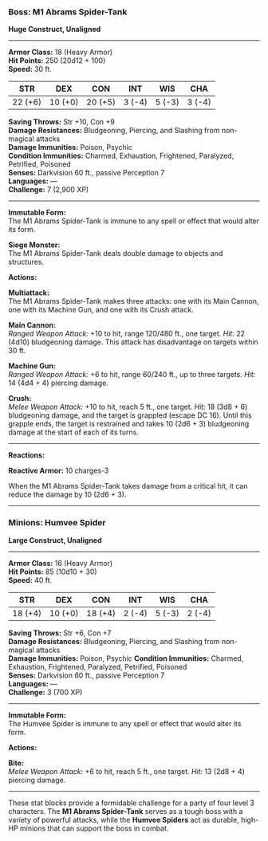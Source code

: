 ### **Boss: M1 Abrams Spider-Tank**

**Huge Construct, Unaligned**

___

**Armor Class:** 18 (Heavy Armor)  
**Hit Points:** 250 (20d12 + 100)  
**Speed:** 30 ft.

| STR | DEX | CON | INT | WIS | CHA |
|:---:|:---:|:---:|:---:|:---:|:---:|
| 22 (+6) | 10 (+0) | 20 (+5) | 3 (-4) | 5 (-3) | 3 (-4) |

**Saving Throws:** Str +10, Con +9  
**Damage Resistances:** Bludgeoning, Piercing, and Slashing from non-magical attacks  
**Damage Immunities:** Poison, Psychic  
**Condition Immunities:** Charmed, Exhaustion, Frightened, Paralyzed, Petrified, Poisoned  
**Senses:** Darkvision 60 ft., passive Perception 7  
**Languages:** —  
**Challenge:** 7 (2,900 XP)

---

**Immutable Form:**  
The M1 Abrams Spider-Tank is immune to any spell or effect that would alter its form.

**Siege Monster:**  
The M1 Abrams Spider-Tank deals double damage to objects and structures.

**Actions:**

**Multiattack:**  
The M1 Abrams Spider-Tank makes three attacks: one with its Main Cannon, one with its Machine Gun, and one with its Crush attack.

**Main Cannon:**  
*Ranged Weapon Attack:* +10 to hit, range 120/480 ft., one target. *Hit:* 22 (4d10) bludgeoning damage. This attack has disadvantage on targets within 30 ft.

**Machine Gun:**  
*Ranged Weapon Attack:* +6 to hit, range 60/240 ft., up to three targets. *Hit:* 14 (4d4 + 4) piercing damage.

**Crush:**  
*Melee Weapon Attack:* +10 to hit, reach 5 ft., one target. *Hit:* 18 (3d8 + 6) bludgeoning damage, and the target is grappled (escape DC 16). Until this grapple ends, the target is restrained and takes 10 (2d6 + 3) bludgeoning damage at the start of each of its turns.

---

**Reactions:**

**Reactive Armor:**  10 charges-3

When the M1 Abrams Spider-Tank takes damage from a critical hit, it can reduce the damage by 10 (2d6 + 3).

---

### **Minions: Humvee Spider**

**Large Construct, Unaligned**

___

**Armor Class:** 16 (Heavy Armor)  
**Hit Points:** 85 (10d10 + 30)  
**Speed:** 40 ft. 

| STR | DEX | CON | INT | WIS | CHA |
|:---:|:---:|:---:|:---:|:---:|:---:|
| 18 (+4) | 10 (+0) | 18 (+4) | 2 (-4) | 5 (-3) | 2 (-4) |

**Saving Throws:** Str +6, Con +7  
**Damage Resistances:** Bludgeoning, Piercing, and Slashing from non-magical attacks  
**Damage Immunities:** Poison, Psychic
**Condition Immunities:** Charmed, Exhaustion, Frightened, Paralyzed, Petrified, Poisoned  
**Senses:** Darkvision 60 ft., passive Perception 7  
**Languages:** —  
**Challenge:** 3 (700 XP)

---

**Immutable Form:**  
The Humvee Spider is immune to any spell or effect that would alter its form.

**Actions:**

**Bite:**  
*Melee Weapon Attack:* +6 to hit, reach 5 ft., one target. *Hit:* 13 (2d8 + 4) piercing damage.

---

These stat blocks provide a formidable challenge for a party of four level 3 characters. The **M1 Abrams Spider-Tank** serves as a tough boss with a variety of powerful attacks, while the **Humvee Spiders** act as durable, high-HP minions that can support the boss in combat.